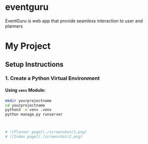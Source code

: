 # eventguru
EventGuru is web app that provide seamless interaction to user and planners

# My Project

## Setup Instructions

### 1. Create a Python Virtual Environment

#### Using `venv` Module:

```bash
mkdir yourprojectname
cd yourprojectname
python3 -m venv .venv
python manage.py runserver



# ![Planner page](./screenshot/1.png)
# ![Index page](./screenshot/2.png)
